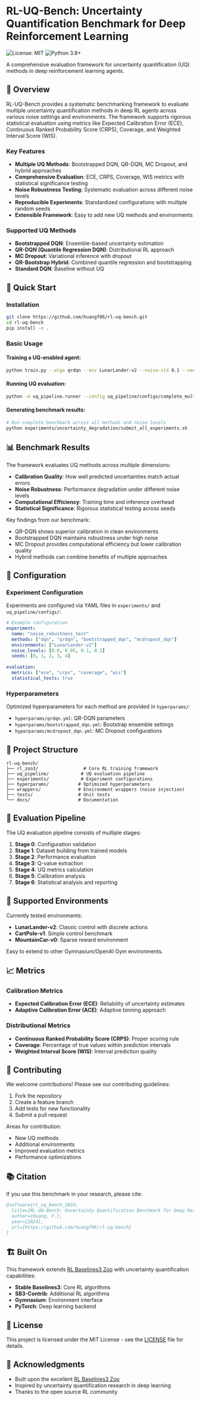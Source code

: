 # RL-UQ-Bench: Uncertainty Quantification Benchmark for Deep Reinforcement Learning

![License: MIT](https://img.shields.io/badge/License-MIT-yellow.svg)
![Python 3.8+](https://img.shields.io/badge/python-3.8+-blue.svg)

A comprehensive evaluation framework for uncertainty quantification (UQ) methods in deep reinforcement learning agents.

## 🎯 Overview

RL-UQ-Bench provides a systematic benchmarking framework to evaluate multiple uncertainty quantification methods in deep RL agents across various noise settings and environments. The framework supports rigorous statistical evaluation using metrics like Expected Calibration Error (ECE), Continuous Ranked Probability Score (CRPS), Coverage, and Weighted Interval Score (WIS).

### Key Features

- **Multiple UQ Methods**: Bootstrapped DQN, QR-DQN, MC Dropout, and hybrid approaches
- **Comprehensive Evaluation**: ECE, CRPS, Coverage, WIS metrics with statistical significance testing  
- **Noise Robustness Testing**: Systematic evaluation across different noise levels
- **Reproducible Experiments**: Standardized configurations with multiple random seeds
- **Extensible Framework**: Easy to add new UQ methods and environments

### Supported UQ Methods

- **Bootstrapped DQN**: Ensemble-based uncertainty estimation
- **QR-DQN (Quantile Regression DQN)**: Distributional RL approach  
- **MC Dropout**: Variational inference with dropout
- **QR-Bootstrap Hybrid**: Combined quantile regression and bootstrapping
- **Standard DQN**: Baseline without UQ

## 🚀 Quick Start

### Installation

```bash
git clone https://github.com/huangf06/rl-uq-bench.git
cd rl-uq-bench
pip install -e .
```

### Basic Usage

#### Training a UQ-enabled agent:

```bash
python train.py --algo qrdqn --env LunarLander-v2 --noise-std 0.1 --seed 42
```

#### Running UQ evaluation:

```bash
python -m uq_pipeline.runner --config uq_pipeline/configs/complete_multi_method_experiment.yml
```

#### Generating benchmark results:

```bash
# Run complete benchmark across all methods and noise levels
python experiments/uncertainty_degradation/submit_all_experiments.sh
```

## 📊 Benchmark Results

The framework evaluates UQ methods across multiple dimensions:

- **Calibration Quality**: How well predicted uncertainties match actual errors
- **Noise Robustness**: Performance degradation under different noise levels  
- **Computational Efficiency**: Training time and inference overhead
- **Statistical Significance**: Rigorous statistical testing across seeds

Key findings from our benchmark:
- QR-DQN shows superior calibration in clean environments
- Bootstrapped DQN maintains robustness under high noise
- MC Dropout provides computational efficiency but lower calibration quality
- Hybrid methods can combine benefits of multiple approaches

## 🔧 Configuration

### Experiment Configuration

Experiments are configured via YAML files in `experiments/` and `uq_pipeline/configs/`:

```yaml
# Example configuration
experiment:
  name: "noise_robustness_test"
  methods: ["dqn", "qrdqn", "bootstrapped_dqn", "mcdropout_dqn"]
  environments: ["LunarLander-v2"]
  noise_levels: [0.0, 0.05, 0.1, 0.2]
  seeds: [0, 1, 2, 3, 4]
  
evaluation:
  metrics: ["ece", "crps", "coverage", "wis"]
  statistical_tests: true
```

### Hyperparameters

Optimized hyperparameters for each method are provided in `hyperparams/`:

- `hyperparams/qrdqn.yml`: QR-DQN parameters
- `hyperparams/bootstrapped_dqn.yml`: Bootstrap ensemble settings
- `hyperparams/mcdropout_dqn.yml`: MC Dropout configurations

## 📁 Project Structure

```
rl-uq-bench/
├── rl_zoo3/                 # Core RL training framework
├── uq_pipeline/            # UQ evaluation pipeline  
├── experiments/            # Experiment configurations
├── hyperparams/           # Optimized hyperparameters
├── wrappers/              # Environment wrappers (noise injection)
├── tests/                 # Unit tests
└── docs/                  # Documentation
```

## 🧪 Evaluation Pipeline

The UQ evaluation pipeline consists of multiple stages:

1. **Stage 0**: Configuration validation
2. **Stage 1**: Dataset building from trained models  
3. **Stage 2**: Performance evaluation
4. **Stage 3**: Q-value extraction
5. **Stage 4**: UQ metrics calculation
6. **Stage 5**: Calibration analysis
7. **Stage 6**: Statistical analysis and reporting

## 🎯 Supported Environments

Currently tested environments:
- **LunarLander-v2**: Classic control with discrete actions
- **CartPole-v1**: Simple control benchmark
- **MountainCar-v0**: Sparse reward environment

Easy to extend to other Gymnasium/OpenAI Gym environments.

## 📈 Metrics

### Calibration Metrics
- **Expected Calibration Error (ECE)**: Reliability of uncertainty estimates
- **Adaptive Calibration Error (ACE)**: Adaptive binning approach

### Distributional Metrics  
- **Continuous Ranked Probability Score (CRPS)**: Proper scoring rule
- **Coverage**: Percentage of true values within prediction intervals
- **Weighted Interval Score (WIS)**: Interval prediction quality

## 🤝 Contributing

We welcome contributions! Please see our contributing guidelines:

1. Fork the repository
2. Create a feature branch
3. Add tests for new functionality
4. Submit a pull request

Areas for contribution:
- New UQ methods
- Additional environments
- Improved evaluation metrics
- Performance optimizations

## 📚 Citation

If you use this benchmark in your research, please cite:

```bibtex
@software{rl_uq_bench_2024,
  title={RL-UQ-Bench: Uncertainty Quantification Benchmark for Deep Reinforcement Learning},
  author={Huang, F.},
  year={2024},
  url={https://github.com/huangf06/rl-uq-bench}
}
```

## 🏗️ Built On

This framework extends [RL Baselines3 Zoo](https://github.com/DLR-RM/rl-baselines3-zoo) with uncertainty quantification capabilities:

- **Stable Baselines3**: Core RL algorithms
- **SB3-Contrib**: Additional RL algorithms  
- **Gymnasium**: Environment interface
- **PyTorch**: Deep learning backend

## 📄 License

This project is licensed under the MIT License - see the [LICENSE](LICENSE) file for details.

## 🙏 Acknowledgments

- Built upon the excellent [RL Baselines3 Zoo](https://github.com/DLR-RM/rl-baselines3-zoo)
- Inspired by uncertainty quantification research in deep learning
- Thanks to the open source RL community
